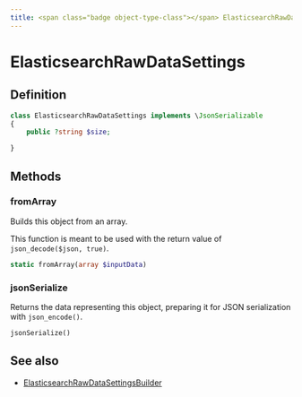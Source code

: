 ```yaml
---
title: <span class="badge object-type-class"></span> ElasticsearchRawDataSettings
---
```

# <span class="badge object-type-class"></span> ElasticsearchRawDataSettings

## Definition

```php
class ElasticsearchRawDataSettings implements \JsonSerializable
{
    public ?string $size;

}
```
## Methods

### <span class="badge object-method"></span> fromArray

Builds this object from an array.

This function is meant to be used with the return value of `json_decode($json, true)`.

```php
static fromArray(array $inputData)
```

### <span class="badge object-method"></span> jsonSerialize

Returns the data representing this object, preparing it for JSON serialization with `json_encode()`.

```php
jsonSerialize()
```

## See also

 * <span class="badge builder"></span> [ElasticsearchRawDataSettingsBuilder](./builder-ElasticsearchRawDataSettingsBuilder.md)
